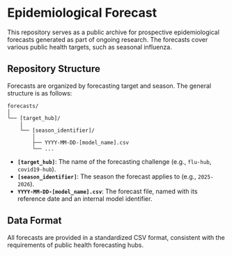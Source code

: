 # Epidemiological Forecast

This repository serves as a public archive for prospective epidemiological
forecasts generated as part of ongoing research. The forecasts cover various
public health targets, such as seasonal influenza.

## Repository Structure

Forecasts are organized by forecasting target and season. The general structure
is as follows:

```
forecasts/
│
└── [target_hub]/
    │
    └── [season_identifier]/
        │
        ├── YYYY-MM-DD-[model_name].csv
        └── ...
```

-   **`[target_hub]`**: The name of the forecasting challenge (e.g., `flu-hub`, `covid19-hub`).
-   **`[season_identifier]`**: The season the forecast applies to (e.g., `2025-2026`).
-   **`YYYY-MM-DD-[model_name].csv`**: The forecast file, named with its reference date and an internal model identifier.

## Data Format

All forecasts are provided in a standardized CSV format, consistent with the
requirements of public health forecasting hubs.
